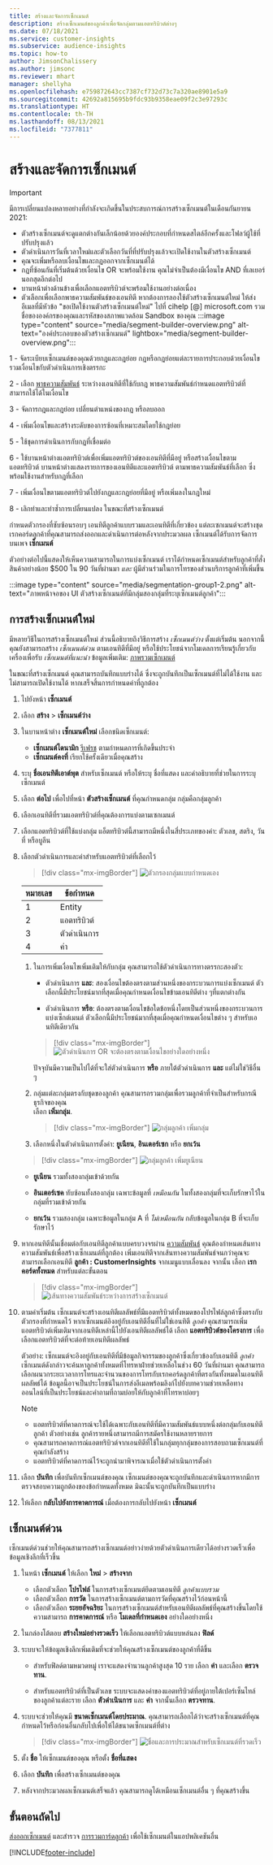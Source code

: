 ```yaml
---
title: สร้างและจัดการเซ็กเมนต์
description: สร้างเซ็กเมนต์ของลูกค้าเพื่อจัดกลุ่มตามแอตทริบิวต์ต่างๆ
ms.date: 07/18/2021
ms.service: customer-insights
ms.subservice: audience-insights
ms.topic: how-to
author: JimsonChalissery
ms.author: jimsonc
ms.reviewer: mhart
manager: shellyha
ms.openlocfilehash: e759872643cc7387cf732d73c7a320ae8901e5a9
ms.sourcegitcommit: 42692a815695b9fdc93b9358eae09f2c3e97293c
ms.translationtype: HT
ms.contentlocale: th-TH
ms.lasthandoff: 08/13/2021
ms.locfileid: "7377811"
---
```

# <a name="create-and-manage-segments"></a>สร้างและจัดการเซ็กเมนต์

> [!IMPORTANT]
> มีการเปลี่ยนแปลงหลายอย่างที่กำลังจะเกิดขึ้นในประสบการณ์การสร้างเซ็กเมนต์ในเดือนกันยายน 2021: 
> - ตัวสร้างเซ็กเมนต์จะดูแตกต่างกันเล็กน้อยด้วยองค์ประกอบที่กำหนดสไตล์อีกครั้งและโฟลว์ผู้ใช้ที่ปรับปรุงแล้ว
> - ตัวดำเนินการวันที่เวลาใหม่และตัวเลือกวันที่ที่ปรับปรุงแล้วจะเปิดใช้งานในตัวสร้างเซ็กเมนต์
> - คุณจะเพิ่มหรือลบเงื่อนไขและกฎออกจากเซ็กเมนต์ได้ 
> - กฎที่ซ้อนกันที่เริ่มต้นด้วยเงื่อนไข OR จะพร้อมใช้งาน คุณไม่จําเป็นต้องมีเงื่อนไข AND ที่เลเยอร์นอกสุดอีกต่อไป
> - บานหน้าต่างด้านข้างเพื่อเลือกแอตทริบิวต์จะพร้อมใช้งานอย่างต่อเนื่อง
> - ตัวเลือกเพื่อเลือกพาธความสัมพันธ์ของเอนทิตี
> หากต้องการลองใช้ตัวสร้างเซ็กเมนต์ใหม่ ให้ส่งอีเมลที่มีหัวข้อ "ขอเปิดใช้งานตัวสร้างเซ็กเมนต์ใหม่" ไปที่ cihelp [@] microsoft.com รวมชื่อขององค์กรของคุณและรหัสของสภาพแวดล้อม Sandbox ของคุณ
> :::image type="content" source="media/segment-builder-overview.png" alt-text="องค์ประกอบของตัวสร้างเซ็กเมนต์" lightbox="media/segment-builder-overview.png":::
>
> 1 - จัดระเบียบเซ็กเมนต์ของคุณด้วยกฎและกฎย่อย กฎหรือกฎย่อยแต่ละรายการประกอบด้วยเงื่อนไข รวมเงื่อนไขกับตัวดำเนินการเชิงตรรกะ
>
> 2 - เลือก [พาธความสัมพันธ์](relationships.md) ระหว่างงเอนทิตีที่ใช้กับกฎ พาธความสัมพันธ์กำหนดแอตทริบิวต์ที่สามารถใช้ได้ในเงื่อนไข
>
> 3 - จัดการกฎและกฎย่อย เปลี่ยนตำแหน่งของกฎ หรือลบออก
>
> 4 - เพิ่มเงื่อนไขและสร้างระดับของการซ้อนที่เหมาะสมโดยใช้กฎย่อย
>
> 5 - ใช้ชุดการดำเนินการกับกฎที่เชื่อมต่อ
>
> 6 - ใช้บานหน้าต่างแอตทริบิวต์เพื่อเพิ่มแอตทริบิวต์ของเอนทิตีที่มีอยู่ หรือสร้างเงื่อนไขตามแอตทริบิวต์ บานหน้าต่างแสดงรายการของเอนทิตีและแอตทริบิวต์ ตามพาธความสัมพันธ์ที่เลือก ซึ่งพร้อมใช้งานสำหรับกฎที่เลือก
>
> 7 - เพิ่มเงื่อนไขตามแอตทริบิวต์ไปยังกฎและกฎย่อยที่มีอยู่ หรือเพิ่มลงในกฎใหม่
>
> 8 - เลิกทำและทำซ้ำการเปลี่ยนแปลง ในขณะที่สร้างเซ็กเมนต์

กำหนดตัวกรองที่ซับซ้อนรอบๆ เอนทิตีลูกค้าแบบรวมและเอนทิตีที่เกี่ยวข้อง แต่ละเซกเมนต์จะสร้างชุดเรกคอร์ดลูกค้าที่คุณสามารถส่งออกและดำเนินการต่อหลังจากประมวลผล เซ็กเมนต์ได้รับการจัดการบนเพจ **เซ็กเมนต์** 

ตัวอย่างต่อไปนี้แสดงให้เห็นความสามารถในการแบ่งเซ็กเมนต์ เราได้กำหนดเซ็กเมนต์สำหรับลูกค้าที่สั่งสินค้าอย่างน้อย $500 ใน 90 วันที่ผ่านมา *และ* ผู้มีส่วนร่วมในการโทรของส่วนบริการลูกค้าที่เพิ่มขึ้น

:::image type="content" source="media/segmentation-group1-2.png" alt-text="ภาพหน้าจอของ UI ตัวสร้างเซ็กเมนต์ที่มีกลุ่มสองกลุ่มที่ระบุเซ็กเมนต์ลูกค้า":::

## <a name="create-a-new-segment"></a>การสร้างเซ็กเมนต์ใหม่

มีหลายวิธีในการสร้างเซ็กเมนต์ใหม่ ส่วนนี้อธิบายถึงวิธีการสร้าง *เซ็กเมนต์ว่าง* ตั้งแต่เริ่มต้น นอกจากนี้ คุณยังสามารถสร้าง *เซ็กเมนต์ด่วน* ตามเอนทิตีที่มีอยู่ หรือใช้ประโยชน์จากโมเดลการเรียนรู้เกี่ยวกับเครื่องเพื่อรับ *เซ็กเมนต์ที่แนะนำ* ข้อมูลเพิ่มเติม: [ภาพรวมเซ็กเมนต์](segments.md)

ในขณะที่สร้างเซ็กเมนต์ คุณสามารถบันทึกแบบร่างได้ ซึ่งจะถูกบันทึกเป็นเซ็กเมนต์ที่ไม่ได้ใช้งาน และไม่สามารถเปิดใช้งานได้ หากเสร็จสิ้นการกำหนดค่าที่ถูกต้อง

1. ไปยังหน้า **เซ็กเมนต์**

1. เลือก **สร้าง** > **เซ็กเมนต์ว่าง**

1. ในบานหน้าต่าง **เซ็กเมนต์ใหม่** เลือกชนิดเซ็กเมนต์:

   - **เซ็กเมนต์ไดนามิก** [รีเฟรช](segments.md#refresh-segments) ตามกำหนดการที่เกิดขึ้นประจำ
   - **เซ็กเมนต์คงที่** เรียกใช้ครั้งเดียวเมื่อคุณสร้าง

1. ระบุ **ชื่อเอนทิตีเอาต์พุต** สำหรับเซ็กเมนต์ หรือให้ระบุ ชื่อที่แสดง และคำอธิบายที่ช่วยในการระบุเซ็กเมนต์

1. เลือก **ต่อไป** เพื่อไปที่หน้า **ตัวสร้างเซ็กเมนต์** ที่คุณกำหนดกลุ่ม กลุ่มคือกลุ่มลูกค้า

1. เลือกเอนทิตีที่รวมแอตทริบิวต์ที่คุณต้องการแบ่งตามเซกเมนต์

1. เลือกแอตทริบิวต์ที่ใช้แบ่งกลุ่ม แอ็ตทริบิวต์นี้สามารถมีหนึ่งในสี่ประเภทของค่า: ตัวเลข, สตริง, วันที่ หรือบูลีน

1. เลือกตัวดำเนินการและค่าสำหรับแอตทริบิวต์ที่เลือกไว้

   > [!div class="mx-imgBorder"]
   > ![ตัวกรองกลุ่มแบบกำหนดเอง](media/customer-group-numbers.png "ตัวกรองกลุ่มลูกค้า")

   |หมายเลข |ข้อกำหนด  |
   |---------|---------|
   |1     |Entity          |
   |2     |แอตทริบิวต์          |
   |3    |ตัวดำเนินการ         |
   |4    |ค่า         |

   1. ในการเพิ่มเงื่อนไขเพิ่มเติมให้กับกลุ่ม คุณสามารถใช้ตัวดำเนินการทางตรรกะสองตัว:

      - ตัวดำเนินการ **และ**: สองเงื่อนไขต้องตรงตามส่วนหนึ่งของกระบวนการแบ่งเซ็กเมนต์ ตัวเลือกนี้มีประโยชน์มากที่สุดเมื่อคุณกำหนดเงื่อนไขข้ามเอนทิตีต่าง ๆที่แตกต่างกัน

      - ตัวดำเนินการ **หรือ**: ต้องตรงตามเงื่อนไขข้อใดข้อหนึ่งโดยเป็นส่วนหนึ่งของกระบวนการแบ่งเซ็กต์เมนต์ ตัวเลือกนี้มีประโยชน์มากที่สุดเมื่อคุณกำหนดเงื่อนไขต่าง ๆ สำหรับเอนทิตีเดียวกัน

      > [!div class="mx-imgBorder"]
      > ![ตัวดำเนินการ OR จะต้องตรงตามเงื่อนไขอย่างใดอย่างหนึ่ง](media/segmentation-either-condition.png "ตัวดำเนินการ OR จะต้องตรงตามเงื่อนไขอย่างใดอย่างหนึ่ง")

      ปัจจุบันมีความเป็นไปได้ที่จะใส่ตัวดำเนินการ **หรือ** ภายใต้ตัวดำเนินการ **และ** แต่ไม่ใช่วิธีอื่น ๆ

   1. กลุ่มแต่ละกลุ่มตรงกับชุดของลูกค้า คุณสามารถรวมกลุ่มเพื่อรวมลูกค้าที่จำเป็นสำหรับกรณีธุรกิจของคุณ    
   เลือก **เพิ่มกลุ่ม**.

      > [!div class="mx-imgBorder"]
      > ![กลุ่มลูกค้า เพิ่มกลุ่ม](media/customer-group-add-group.png "กลุ่มลูกค้า เพิ่มกลุ่ม")

   1. เลือกหนึ่งในตัวดำเนินการตั้งค่า: **ยูเนียน**, **อินเตอร์เซก** หรือ **ยกเว้น**

   > [!div class="mx-imgBorder"]
   > ![กลุ่มลูกค้า เพิ่มยูเนียน](media/customer-group-union.png "กลุ่มลูกค้า เพิ่มยูเนียน")

   - **ยูเนียน** รวมทั้งสองกลุ่มเข้าด้วยกัน

   - **อินเตอร์เซค** ทับซ้อนทั้งสองกลุ่ม เฉพาะข้อมูลที่ *เหมือนกัน* ในทั้งสองกลุ่มที่จะเก็บรักษาไว้ในกลุ่มที่รวมเข้าด้วยกัน

   - **ยกเว้น** รวมสองกลุ่ม เฉพาะข้อมูลในกลุ่ม A ที่ *ไม่เหมือนกัน* กลับข้อมูลในกลุ่ม B ที่จะเก็บรักษาไว้

1. หากเอนทิตีนั้นเชื่อมต่อกับเอนทิตีลูกค้าแบบครบวงจรผ่าน [ความสัมพันธ์](relationships.md) คุณต้องกำหนดเส้นทางความสัมพันธ์เพื่อสร้างเซ็กเมนต์ที่ถูกต้อง เพิ่มเอนทิตีจากเส้นทางความสัมพันธ์จนกว่าคุณจะสามารถเลือกเอนทิตี **ลูกค้า : CustomerInsights** จากเมนูแบบเลื่อนลง จากนั้น เลือก **เรกคอร์ดทั้งหมด** สำหรับแต่ละขั้นตอน

   > [!div class="mx-imgBorder"]
   > ![เส้นทางความสัมพันธ์ระหว่างการสร้างเซ็กเมนต์](media/segments-multiple-relationships.png "เส้นทางความสัมพันธ์ระหว่างการสร้างเซ็กเมนต์")

1. ตามค่าเริ่มต้น เซ็กเมนต์จะสร้างเอนทิตีผลลัพธ์ที่มีแอตทริบิวต์ทั้งหมดของโปรไฟล์ลูกค้าซึ่งตรงกับตัวกรองที่กำหนดไว้ หากเซ็กเมนต์อิงอยู่กับเอนทิตีอื่นที่ไม่ใช่เอนทิตี *ลูกค้า* คุณสามารถเพิ่มแอตทริบิวต์เพิ่มเติมจากเอนทิตีเหล่านี้ไปยังเอนทิตีผลลัพธ์ได้ เลือก **แอตทริบิวต์ของโครงการ** เพื่อเลือกแอตทริบิวต์ที่จะต่อท้ายเอนทิตีผลลัพธ์  
  
   ตัวอย่าง: เซ็กเมนต์จะอิงอยู่กับเอนทิตีที่มีข้อมูลกิจกรรมของลูกค้าซึ่งเกี่ยวข้องกับเอนทิตี *ลูกค้า* เซ็กเมนต์ดังกล่าวจะค้นหาลูกค้าทั้งหมดที่โทรหาฝ่ายช่วยเหลือในช่วง 60 วันที่ผ่านมา คุณสามารถเลือกผนวกระยะเวลาการโทรและจำนวนของการโทรกับเรกคอร์ดลูกค้าที่ตรงกันทั้งหมดในเอนทิตีผลลัพธ์ได้ ข้อมูลนี้อาจเป็นประโยชน์ในการส่งอีเมลพร้อมลิงก์ไปยังบทความช่วยเหลือทางออนไลน์ที่เป็นประโยชน์และคำถามที่ถามบ่อยให้กับลูกค้าที่โทรหาบ่อยๆ

   > [!NOTE]
   > - แอตทริบิวต์ที่คาดการณ์จะใช้ได้เฉพาะกับเอนทิตีที่มีความสัมพันธ์แบบหนึ่งต่อกลุ่มกับเอนทิตีลูกค้า ตัวอย่างเช่น ลูกค้ารายหนึ่งสามารถมีการสมัครใช้งานหลายรายการ
   > - คุณสามารถคาดการณ์แอตทริบิวต์จากเอนทิตีที่ใช้ในกลุ่มทุกกลุ่มของการสอบถามเซ็กเมนต์ที่คุณกำลังสร้าง
   > - แอตทริบิวต์ที่คาดการณ์ไว้จะถูกนำมาพิจารณาเมื่อใช้ตัวดำเนินการตั้งค่า

1. เลือก **บันทึก** เพื่อบันทึกเซ็กเมนต์ของคุณ เซ็กเมนต์ของคุณจะถูกบันทึกและดำเนินการหากมีการตรวจสอบความถูกต้องของข้อกำหนดทั้งหมด มิฉะนั้นจะถูกบันทึกเป็นแบบร่าง

1. ให้เลือก **กลับไปยังการคาดการณ์** เมื่อต้องการกลับไปยังหน้า **เซ็กเมนต์**



## <a name="quick-segments"></a>เซ็กเมนต์ด่วน

เซ็กเมนต์ด่วนช่วยให้คุณสามารถสร้างเซ็กเมนต์อย่าวง่ายด้วยตัวดำเนินการเดียวได้อย่างรวดเร็วเพื่อข้อมูลเชิงลึกที่เร็วขึ้น

1. ในหน้า **เซ็กเมนต์** ให้เลือก **ใหม่** > **สร้างจาก**

   - เลือกตัวเลือก **โปรไฟล์** ในการสร้างเซ็กเมนต์ยึดตามเอนทิตี *ลูกค้าแบบรวม*
   - เลือกตัวเลือก **การวัด** ในการสร้างเซ็กเมนต์ตามการวัดที่คุณสร้างไว้ก่อนหน้านี้
   - เลือกตัวเลือก **ระยยอัจฉริยะ** ในการสร้างเซ็กเมนต์สำหรับเอนทิตีผลลัพธ์ที่คุณสร้างขึ้นโดยใช้ความสามารถ **การคาดการณ์** หรือ **โมเดลที่กำหนดเอง** อย่างใดอย่างหนึ่ง

2. ในกล่องโต้ตอบ **สร้างใหม่อย่างรวดเร็ว** ให้เลือกแอตทริบิวต์แบบหล่นลง **ฟิลด์**

3. ระบบจะให้ข้อมูลเชิงลึกเพิ่มเติมที่จะช่วยให้คุณสร้างเซ็กเมนต์ของลูกค้าที่ดีขึ้น
   - สำหรับฟิลด์ตามหมวดหมู่ เราจะแสดงจำนวนลูกค้าสูงสุด 10 ราย เลือก **ค่า** และเลือก **ตรวจทาน**.

   - สำหรับแอตทริบิวต์ที่เป็นตัวเลข ระบบจะแสดงค่าของแอตทริบิวต์ที่อยู่ภายใต้เปอร์เซ็นไทล์ของลูกค้าแต่ละราย เลือก **ตัวดำเนินการ** และ **ค่า** จากนั้นเลือก **ตรวจทาน**.

4. ระบบจะช่วยให้คุณมี **ขนาดเซ็กเมนต์โดยประมาณ**. คุณสามารถเลือกได้ว่าจะสร้างเซ็กเมนต์ที่คุณกำหนดไว้หรือก่อนอื่นกลับไปเพื่อให้ได้ขนาดเซ็กเมนต์ที่ต่าง

    > [!div class="mx-imgBorder"]
    > ![ชื่อและการประมาณสำหรับเซ็กเมนต์ที่รวดเร็ว](media/quick-segment-name.png "ชื่อและการประมาณสำหรับเซ็กเมนต์ที่รวดเร็ว")

5. ตั้ง **ชื่อ** ให้เซ็กเมนต์ของคุณ หรือตั้ง **ชื่อที่แสดง**

6. เลือก **บันทึก** เพื่อสร้างเซ็กเมนต์ของคุณ

7. หลังจากประมวลผลเซ็กเมนต์เสร็จแล้ว คุณสามารถดูได้เหมือนเซ็กเมนต์อื่น ๆ ที่คุณสร้างขึ้น

## <a name="next-steps"></a>ขั้นตอนถัดไป

[ส่งออกเซ็กเมนต์](export-destinations.md) และสำรวจ [การรวมการ์ดลูกค้า](customer-card-add-in.md) เพื่อใช้เซ็กเมนต์ในแอปพลิเคชันอื่น

[!INCLUDE[footer-include](../includes/footer-banner.md)]
